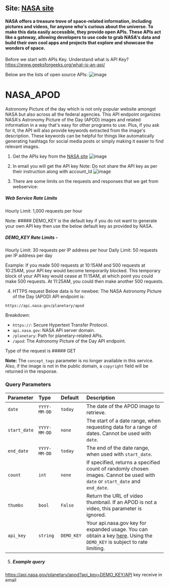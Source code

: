 ## Site: [NASA site](https://api.nasa.gov/)
#### NASA offers a treasure trove of space-related information, including pictures and videos, for anyone who's curious about the universe. To make this data easily accessible, they provide open APIs. These APIs act like a gateway, allowing developers to use code to grab NASA's data and build their own cool apps and projects that explore and showcase the wonders of space.

Before we start with APIs Key. Understand what is API Key? https://www.geeksforgeeks.org/what-is-an-api/

Below are the lists of open source APIs:
![image](https://github.com/user-attachments/assets/3f8e23e2-3ae1-4998-9a07-3093781201ce)

# NASA_APOD 
Astronomy Picture of the day which is not only popular website amongst NASA but also across all the federal agencies. This API endpoint organizes NASA's Astronomy Picture of the Day (APOD) images and related information in a way that's easy for other programs to use. Plus, if you ask for it, the API will also provide keywords extracted from the image's description. These keywords can be helpful for things like automatically generating hashtags for social media posts or simply making it easier to find relevant images.

1. Get the APIs key from the [NASA site](https://api.nasa.gov/)
![image](https://github.com/user-attachments/assets/239a00b5-c561-473c-8ecd-1e22dbfb99db)

2. In email you will get the API key 
Note: Do not share the API key as per their instruction along with account_Id
![image](https://github.com/user-attachments/assets/199e2000-ebad-415d-a031-ee00da55bfe6)

3. There are some limits on the requests and responses that we get from webservice:

##### Web Service Rate Limits
Hourly Limit: 1,000 requests per hour

Note: ##### DEMO_KEY is the default key if you do not want to generate your own API key then use the below default key as provided by NASA.
##### DEMO_KEY Rate Limits - 
Hourly Limit: 30 requests per IP address per hour
Daily Limit: 50 requests per IP address per day

Example: If you made 500 requests at 10:15AM and 500 requests at 10:25AM, your API key would become temporarily blocked. This temporary block of your API key would cease at 11:15AM, at which point you could make 500 requests. At 11:25AM, you could then make another 500 requests.

4. HTTPS request
Below data is for newbee:
The NASA Astronomy Picture of the Day (APOD) API endpoint is:

`https://api.nasa.gov/planetary/apod`

Breakdown:

*   `https://`: Secure Hypertext Transfer Protocol.
*   `api.nasa.gov`: NASA API server domain.
*   `/planetary`:  Path for planetary-related APIs.
*   `/apod`:  The Astronomy Picture of the Day API endpoint.

Type of the request is ##### GET

**Note:**  The `concept_tags` parameter is no longer available in this service.  Also, if the image is not in the public domain, a `copyright` field will be returned in the response.

### Query Parameters

| Parameter   | Type       | Default   | Description                                                                                                                                                              |
| :---------- | :--------- | :-------- | :----------------------------------------------------------------------------------------------------------------------------------------------------------------------- |
| `date`      | `YYYY-MM-DD` | `today`   | The date of the APOD image to retrieve.                                                                                                                                |
| `start_date`| `YYYY-MM-DD` | `none`    | The start of a date range, when requesting data for a range of dates. Cannot be used with `date`.                                                                       |
| `end_date`  | `YYYY-MM-DD` | `today`   | The end of the date range, when used with `start_date`.                                                                                                                  |
| `count`     | `int`      | `none`    | If specified, returns a specified count of randomly chosen images. Cannot be used with `date` or `start_date` and `end_date`.                                             |
| `thumbs`    | `bool`     | `False`   | Return the URL of video thumbnail. If an APOD is not a video, this parameter is ignored.                                                                               |
| `api_key`   | `string`   | `DEMO_KEY`| Your api.nasa.gov key for expanded usage.  You can obtain a key [here](https://api.nasa.gov/).  Using the `DEMO_KEY` is subject to rate limiting. |

5. ##### Example query
https://api.nasa.gov/planetary/apod?api_key=DEMO_KEY/API key receive in email






